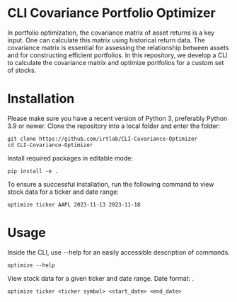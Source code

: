 # CLI Covariance Portfolio Optimizer

In portfolio optimization, the covariance matrix of asset returns is a key input. One can calculate this matrix using historical return data. The covariance matrix is essential for assessing the relationship between assets and for constructing efficient portfolios. In this repository, we develop a CLI to calculate the covariance matrix and optimize portfolios for a custom set of stocks. 

# Installation

Please make sure you have a recent version of Python 3, preferably Python 3.9 or newer. Clone the repository into a local folder and enter the folder:
```
git clone https://github.com/irtlab/CLI-Covariance-Optimizer
cd CLI-Covariance-Optimizer
```

Install required packages in editable mode:

```
pip install -e .
```

To ensure a successful installation, run the following command to view stock data for a ticker and date range:
```
optimize ticker AAPL 2023-11-13 2023-11-18
```

# Usage

Inside the CLI, use --help for an easily accessible description of commands. 

```
optimize --help
```

View stock data for a given ticker and date range. Date format: <YYYY-MM-DD>. 
```
optimize ticker <ticker symbol> <start_date> <end_date>
```
